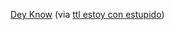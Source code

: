 ---
layout: post
wordpress_id: 240
wordpress_url: http://noesbueno.com/archives/240
date: '2008-03-15 12:30:24 -0500'
date_gmt: '2008-03-15 17:30:24 -0500'
body: |
  <p><a href="http://www.youtube.com/watch?v=ma8k9qMlcxs">Dey Know</a> <span class="via">(via <a href="http://blog.turntablelab.com/">ttl estoy con estupido</a>)</span></p>
---